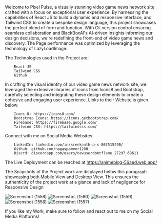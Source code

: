 Welcome to Pixel Pulse, a visually stunning video game news network site crafted with a focus on exceptional user experience. By harnessing the capabilities of React JS to build a dynamic and responsive interface, and Tailwind CSS to create a bespoke design language, this project showcases the perfect blend of form and function. With Git version control ensuring seamless collaboration and BlackBoxAI's AI-driven insights informing our design decisions, we're redefining the front-end of video game news and discovery.
The Page performance was optimized by leveraging the technology of LazyLoadImage.

The Technologies used in the Project are: 

        React JS
        Tailwind CSS
        Github

In crafting the visual identity of our video game news network site, we leveraged the extensive libraries of icons from Icons8 and Bootstrap, carefully selecting and integrating these design elements to create a cohesive and engaging user experience. Links to their Website is given below:

        Icons 8: https://icons8.com/
        Bootstrap Icons: https://icons.getbootstrap.com/
        Firebase: https://firebase.google.com/
        Tailwind CSS: https://tailwindcss.com/


Connect with me on Social Media Websites: 

        LinkedIn: linkedin.com/in/sreekanth-p-s-867515290/
        Github: github.com/nagaspammer1200
        Discrd: discordapp.com/users/newuserdontflame_27297_69611

The Live Deployment can be reached at https://animeblog-56aed.web.app/

The Snapshots of the Project work are displayed below this paragraph showcasing both Mobile View and Desktop View. This ensures the authenticity of the project work at a glance and lack of negligence for Responsive Design

![Screenshot (1556)](https://github.com/nagaspammer1200/AnimeBlog/assets/142073795/cb0c2b20-9f5a-4901-9681-d3d17fc2d3d2)
![Screenshot (1560)](https://github.com/nagaspammer1200/AnimeBlog/assets/142073795/313d47ca-33ed-495f-ae61-8021af6819ec)
![Screenshot (1559)](https://github.com/nagaspammer1200/AnimeBlog/assets/142073795/b0ac030a-4b24-4172-adbb-c88597ec9c83)
![Screenshot (1558)](https://github.com/nagaspammer1200/AnimeBlog/assets/142073795/4dbbae02-1110-46cc-8557-689f793b1619)
![Screenshot (1557)](https://github.com/nagaspammer1200/AnimeBlog/assets/142073795/68df873b-6bc3-472b-b405-2312afd1c6bc)



If you like my Work, make sure to follow and react out to me on my Social Media Platforms!
